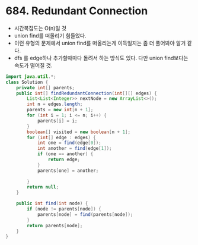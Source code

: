 # 684. Redundant Connection
* 시간복잡도는 O(n)일 것
* union find를 떠올리기 힘들었다.
* 이런 유형의 문제에서 union find를 떠올리는게 이득일지는 좀 더 풀어봐야 알거 같다.
* dfs 를 edge하나 추가할때마다 돌려서 하는 방식도 있다. 다만 union find보다는 속도가 떨어질 것.
```java
import java.util.*;
class Solution {
    private int[] parents;
    public int[] findRedundantConnection(int[][] edges) {
        List<List<Integer>> nextNode = new ArrayList<>();
        int n = edges.length;
        parents = new int[n + 1];
        for (int i = 1; i <= n; i++) {
            parents[i] = i;
        }
        boolean[] visited = new boolean[n + 1];
        for (int[] edge : edges) {
            int one = find(edge[0]);
            int another = find(edge[1]);
            if (one == another) {
                return edge;
            }
            parents[one] = another;
            
        }
        return null;
    }

    public int find(int node) {
        if (node != parents[node]) {
            parents[node] = find(parents[node]);
        }
        return parents[node];
    }
}
```
